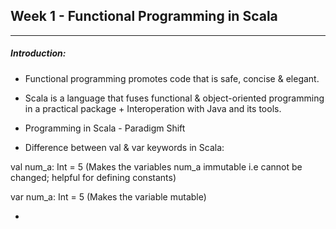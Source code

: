 ## Week 1 - Functional Programming in Scala
--------------------------------------------

##### Introduction:

* Functional programming promotes code that is safe, concise & elegant.

* Scala is a language that fuses functional & object-oriented programming in a practical package + Interoperation with Java and its tools.

* Programming in Scala - Paradigm Shift

* Difference between val & var keywords in Scala: 

val num_a: Int = 5 (Makes the variables num_a immutable i.e cannot be changed; helpful for defining constants)

var num_a: Int = 5 (Makes the variable mutable)

*  

